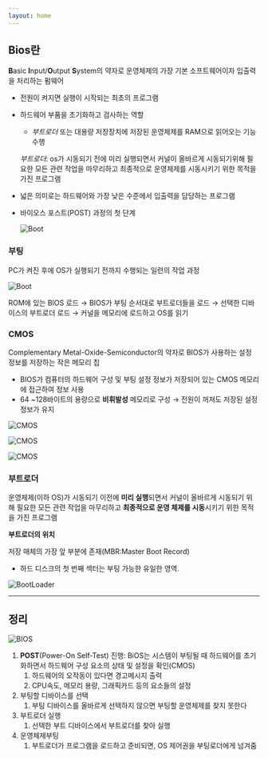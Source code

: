 ```yaml
---
layout: home
---
```

## Bios란

**B**asic **I**nput/**O**utput **S**ystem의 약자로 운영체제의 가장 기본 소프트웨어이자 입출력을 처리하는 펌웨어

- 전원이 켜지면 실행이 시작되는 최초의 프로그램
- 하드웨어 부품을 초기화하고 검사하는 역할
    - *부트로더* 또는 대용량 저장장치에 저장된 운영체제를 RAM으로 읽어오는 기능 수행
    
    *부트로더*: os가 시동되기 전에 미리 실행되면서 커널이 올바르게 시동되기위해 필요한 모든 관련 작업을 마무리하고 최종적으로 운영체제를 시동시키기 위한 목적을 가진 프로그램
- 넓은 의미로는 하드웨어와 가장 낮은 수준에서 입출력을 담당하는 프로그램
- 바이오스 포스트(POST) 과정의 첫 단계
    
    ![Boot](C:\Users\JUNHA\poly\linux_junha\src\polytech\Junha\BIOS_IMAGES\Boot.png)
    

### 부팅

PC가 켜진 후에 OS가 실행되기 전까지 수행되는 일련의 작업 과정

![Boot](C:\Users\JUNHA\poly\linux_junha\src\polytech\Junha\BIOS_IMAGES\Boot2.png)

ROM에 있는 BIOS 로드 → BIOS가 부팅 순서대로 부트로더들을  로드 → 선택한 디바이스의 부트로더 로드 → 커널을 메모리에 로드하고 OS를 읽기

### CMOS

Complementary Metal-Oxide-Semiconductor의 약자로 BIOS가 사용하는 설정 정보를 저장하는 작은 메모리 칩

- BIOS가 컴퓨터의 하드웨어 구성 및 부팅 설정 정보가 저장되어 있는 CMOS 메모리에 접근하여 정보 사용
- 64 ~128바이트의 용량으로 **비휘발성** 메모리로 구성 → 전원이 꺼져도 저장된 설정 정보가 유지

![CMOS](C:\Users\JUNHA\poly\linux_junha\src\polytech\Junha\BIOS_IMAGES\CMOS.png)

![CMOS](C:\Users\JUNHA\poly\linux_junha\src\polytech\Junha\BIOS_IMAGES\CMOS2.png)

![CMOS](C:\Users\JUNHA\poly\linux_junha\src\polytech\Junha\BIOS_IMAGES\CMOS3.png)

### 부트로더

운영체제(이하 OS)가 시동되기 이전에 **미리 실행**되면서 커널이 올바르게 시동되기 위해 필요한 모든 관련 작업을 마무리하고 **최종적으로 운영 체제를 시동**시키기 위한 목적을 가진 프로그램

**부트로더의 위치**

저장 매체의 가장 앞 부분에 존재(MBR:Master Boot Record)

- 하드 디스크의 첫 번째 섹터는 부팅 가능한 유일한 영역.

![BootLoader](C:\Users\JUNHA\poly\linux_junha\src\polytech\Junha\BIOS_IMAGES\BootLoader.png)

---

## 정리

![BIOS](C:\Users\JUNHA\poly\linux_junha\src\polytech\Junha\BIOS_IMAGES\BIOS.png)

1. **POST**(Power-On Self-Test) 진행: BiOS는 시스템이 부팅될 때 하드웨어를 초기화하면서 하드웨어 구성 요소의 상태 및 설정을 확인(CMOS)
    1. 하드웨어의 오작동이 있다면 경고메시지 출력
    2. CPU속도, 메모리 용량, 그래픽카드 등의 요소들의 설정
2. 부팅할 디바이스를 선택
    1. 부팅 디바이스를 올바르게 선택하지 않으면 부팅할 운영체제를 찾지 못한다
3. 부트로더 실행
    1. 선택한 부트 디바이스에서 부트로더를 찾아 실행
4. 운영체제부팅
    1. 부트로더가 프로그램을 로드하고 준비되면, OS 제어권을 부팅로더에게 넘겨줌
